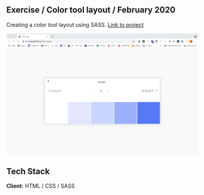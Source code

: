 ## Exercise / Color tool layout / February 2020
Creating a color tool layout using SASS. [Link to project](https://in-roma.github.io/sass-mixin/)

![](project.gif)



## Tech Stack

**Client:** HTML / CSS / SASS
  